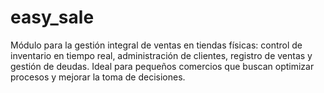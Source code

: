 # easy_sale
Módulo para la gestión integral de ventas en tiendas físicas: control de inventario en tiempo real, administración de clientes, registro de ventas y gestión de deudas. Ideal para pequeños comercios que buscan optimizar procesos y mejorar la toma de decisiones.
